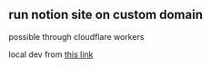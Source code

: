 ## run notion site on custom domain 

possible through cloudflare workers

local dev from [this link](https://developers.cloudflare.com/workers/cli-wrangler)

